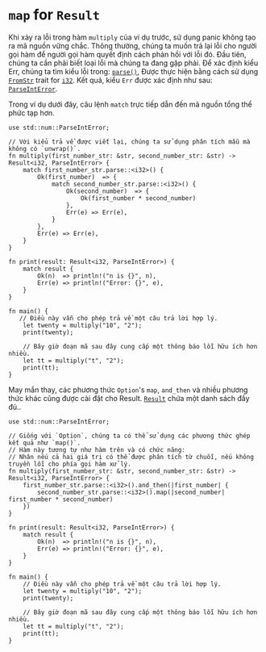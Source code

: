 # `map` for `Result`

Khi xảy ra lỗi trong hàm `multiply` của ví dụ trước, sử dụng panic không tạo ra mã nguồn vững chắc. 
Thông thường, chúng ta muốn trả lại lỗi cho người gọi hàm để người gọi hàm quyết định cách phản hồi với lỗi đó.
Đầu tiên, chúng ta cần phải biết loại lỗi mà chúng ta đang gặp phải. Để xác định kiểu Err,
chúng ta tìm kiểu lỗi trong: [`parse()`][parse], Được thực hiện bằng cách sử dụng
[`FromStr`][from_str] trait for [`i32`][i32]. Kết quả, kiểu `Err` được xác định như sau: [`ParseIntError`][parse_int_error].

Trong ví dụ dưới đây, câu lệnh `match` trực tiếp dẫn đến mã nguồn tổng thể phức tạp hơn.

```rust,editable
use std::num::ParseIntError;

// Với kiểu trả về được viết lại, chúng ta sử dụng phân tích mẫu mà không có `unwrap()`.
fn multiply(first_number_str: &str, second_number_str: &str) -> Result<i32, ParseIntError> {
    match first_number_str.parse::<i32>() {
        Ok(first_number)  => {
            match second_number_str.parse::<i32>() {
                Ok(second_number)  => {
                    Ok(first_number * second_number)
                },
                Err(e) => Err(e),
            }
        },
        Err(e) => Err(e),
    }
}

fn print(result: Result<i32, ParseIntError>) {
    match result {
        Ok(n)  => println!("n is {}", n),
        Err(e) => println!("Error: {}", e),
    }
}

fn main() {
   // Điều này vẫn cho phép trả về một câu trả lời hợp lý.
    let twenty = multiply("10", "2");
    print(twenty);

    // Bây giờ đoạn mã sau đây cung cấp một thông báo lỗi hữu ích hơn nhiều.
    let tt = multiply("t", "2");
    print(tt);
}
```
May mắn thay, các phương thức `Option`'s `map`, `and_then` và nhiều phương thức khác cũng được cài đặt cho Result.
[`Result`][result] chứa một danh sách đầy đủ..

```rust,editable
use std::num::ParseIntError;

// Giống với `Option`, chúng ta có thể sử dụng các phương thức ghép kết quả như `map()`.
// Hàm này tương tự như hàm trên và có chức năng: 
// Nhân nếu cả hai giá trị có thể được phân tích từ chuỗi, nếu không truyền lỗi cho phía gọi hàm xử lý.
fn multiply(first_number_str: &str, second_number_str: &str) -> Result<i32, ParseIntError> {
    first_number_str.parse::<i32>().and_then(|first_number| {
        second_number_str.parse::<i32>().map(|second_number| first_number * second_number)
    })
}

fn print(result: Result<i32, ParseIntError>) {
    match result {
        Ok(n)  => println!("n is {}", n),
        Err(e) => println!("Error: {}", e),
    }
}

fn main() {
    // Điều này vẫn cho phép trả về một câu trả lời hợp lý.
    let twenty = multiply("10", "2");
    print(twenty);

    // Bây giờ đoạn mã sau đây cung cấp một thông báo lỗi hữu ích hơn nhiều.
    let tt = multiply("t", "2");
    print(tt);
}
```

[parse]: https://doc.rust-lang.org/std/primitive.str.html#method.parse
[from_str]: https://doc.rust-lang.org/std/str/trait.FromStr.html
[i32]: https://doc.rust-lang.org/std/primitive.i32.html
[parse_int_error]: https://doc.rust-lang.org/std/num/struct.ParseIntError.html
[result]: https://doc.rust-lang.org/std/result/enum.Result.html
